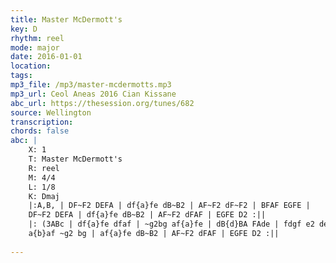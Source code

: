 ```yaml
---
title: Master McDermott's
key: D
rhythm: reel
mode: major
date: 2016-01-01
location:
tags:
mp3_file: /mp3/master-mcdermotts.mp3
mp3_url: Ceol Aneas 2016 Cian Kissane
abc_url: https://thesession.org/tunes/682
source: Wellington
transcription: 
chords: false
abc: |
    X: 1
    T: Master McDermott's
    R: reel
    M: 4/4
    L: 1/8
    K: Dmaj
    |:A,B, | DF~F2 DEFA | df{a}fe dB~B2 | AF~F2 dF~F2 | BFAF EGFE |
    DF~F2 DEFA | df{a}fe dB~B2 | AF~F2 dFAF | EGFE D2 :||
    |: (3ABc | df{a}fe dfaf | ~g2bg af{a}fe | dB{d}BA FAde | fdgf e2 de |
    a{b}af ~g2 bg | af{a}fe dB~B2 | AF~F2 dFAF | EGFE D2 :||
    
---
```


